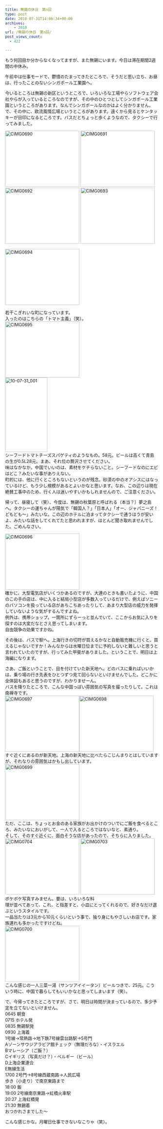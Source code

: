 ```yaml
---
title: 無錫の休日　第n回
type: post
date: 2010-07-31T14:06:34+00:00
archives:
    - 2010
url: /無錫の休日　第n回/
post_views_count:
  - 422

---
```

もう何回目か分からなくなってますが、また無錫にいます。今日は滞在期間2週間の中休み。

午前中は仕事モードで、鬱憤のたまってきたところで、そうだと思い立ち、お昼は、行ったことのないシンガポール工業園へ。

今いるところは無錫の新区というところで、いろいろな工場やらソフトウェア会社やらが入っているところなのですが、その中のひとつとしてシンガポール工業園というところがあります。なんでシンガポールなのかはよく分かりません。で、その中に、欧流風情広場というところがあります。遠くから見るとケンタッキーが目印になるところです。バスだとちょっと歩くようなので、タクシーで行ってみました。

[<img style="border-bottom: 0px; border-left: 0px; display: inline; border-top: 0px; border-right: 0px" title="CIMG0690" border="0" alt="CIMG0690" src="https://i0.wp.com/jqinglong.html.xdomain.jp/bimg/CIMG0690_thumb.jpg?resize=244%2C184" width="244" height="184" data-recalc-dims="1" />][1]&#160;[<img style="border-bottom: 0px; border-left: 0px; display: inline; border-top: 0px; border-right: 0px" title="CIMG0691" border="0" alt="CIMG0691" src="https://i0.wp.com/jqinglong.html.xdomain.jp/bimg/CIMG0691_thumb.jpg?resize=244%2C184" width="244" height="184" data-recalc-dims="1" />][2] [<img style="border-bottom: 0px; border-left: 0px; display: inline; border-top: 0px; border-right: 0px" title="CIMG0692" border="0" alt="CIMG0692" src="https://i0.wp.com/jqinglong.html.xdomain.jp/bimg/CIMG0692_thumb.jpg?resize=244%2C184" width="244" height="184" data-recalc-dims="1" />][3] [<img style="border-bottom: 0px; border-left: 0px; display: inline; border-top: 0px; border-right: 0px" title="CIMG0693" border="0" alt="CIMG0693" src="https://i0.wp.com/jqinglong.html.xdomain.jp/bimg/CIMG0693_thumb.jpg?resize=244%2C184" width="244" height="184" data-recalc-dims="1" />][4] </p> </p> 

[<img style="border-bottom: 0px; border-left: 0px; display: inline; border-top: 0px; border-right: 0px" title="CIMG0694" border="0" alt="CIMG0694" src="https://i2.wp.com/jqinglong.html.xdomain.jp/bimg/CIMG0694_thumb.jpg?resize=244%2C184" width="244" height="184" data-recalc-dims="1" />][5]

若干こぎれいな町になっています。  
入ったのはこちらの「トマト主義」（笑）。  
[<img style="border-bottom: 0px; border-left: 0px; display: inline; border-top: 0px; border-right: 0px" title="CIMG0695" border="0" alt="CIMG0695" src="https://i1.wp.com/jqinglong.html.xdomain.jp/bimg/CIMG0695_thumb.jpg?resize=244%2C184" width="244" height="184" data-recalc-dims="1" />][6]  
[<img style="border-bottom: 0px; border-left: 0px; display: inline; border-top: 0px; border-right: 0px" title="10-07-31_001" border="0" alt="10-07-31_001" src="https://i0.wp.com/jqinglong.html.xdomain.jp/bimg/10-07-31_001_thumb.jpg?resize=139%2C244" width="139" height="244" data-recalc-dims="1" />][7]  
シーフードトマトチーズスパゲティのようなもの。58元。ビールは高くて青島の生が0.5L28元。まあ、それ位の贅沢させてください。  
味はなかなか。中国でいいのは、素材をケチらないこと。シーフードなのにエビはどこ？みたいな事がありえない。  
町的には、他に行くところもないというのが残念。砂漠の中のオアシスにはなっているけど、もう少し規模があるとよいかなと思います。なお、この辺りは現在絶賛工事中のため、行く人は迷いやすいかもしれませんので、ご注意ください。</p> 

帰って、昼寝して（笑）、今度は、無錫の秋葉原と呼ばれる（本当？）夢之島へ。タクシーの運ちゃんが陽気で「韓国人？」「日本人」「オー、ジャパニーズ！どもども～」みたいな。この辺のホテルに泊まってタクシーで通うほうが安いよ、みたいな話をしてくれてたと思われますが、ほとんど聞き取れませんでした。ごめんなさい。

[<img style="border-bottom: 0px; border-left: 0px; display: inline; border-top: 0px; border-right: 0px" title="CIMG0696" border="0" alt="CIMG0696" src="https://i0.wp.com/jqinglong.html.xdomain.jp/bimg/CIMG0696_thumb.jpg?resize=244%2C184" width="244" height="184" data-recalc-dims="1" />][8]  
確かに、大型電気店がいくつかあるのですが、大連のときも書いたように、中国のこの手の店は、中に入ると結局小型店が多数入っているだけで、例えばソニーのパソコンを扱っている店があちこちあったりして、あまり大型店の威力を発揮していないような気がするんですよね。  
例外は、携帯ショップ。一箇所にずらーっと並んでいて、ここからお気に入りを探すのは大変だなとさえ思ってしまいます。  
自由競争の効果ですかね。

その後は、バスで駅へ。上海行きの切符が買えるかなと自動販売機に行くと、買えるじゃないですか！みんなからは水曜日位までに予約しないと難しいと思うと言われていたのですが、行ってみた甲斐がありました。ということで、明日は上海編になります。

さあ、ご飯ということで、目を付けていた新天地へ。どのバスに乗ればいいかは、乗り場の行き先表をひとつずつ見て回らないといけませんでした。どこかに全体図もあると思うのですが、わかりませーん。  
バスを降りたところで、こんな中国っぽい雰囲気の写真を撮ったりして。これは南禅寺です。  
[<img style="border-bottom: 0px; border-left: 0px; display: inline; border-top: 0px; border-right: 0px" title="CIMG0697" border="0" alt="CIMG0697" src="https://i0.wp.com/jqinglong.html.xdomain.jp/bimg/CIMG0697_thumb.jpg?resize=244%2C184" width="244" height="184" data-recalc-dims="1" />][9][<img style="border-bottom: 0px; border-left: 0px; display: inline; border-top: 0px; border-right: 0px" title="CIMG0698" border="0" alt="CIMG0698" src="https://i0.wp.com/jqinglong.html.xdomain.jp/bimg/CIMG0698_thumb.jpg?resize=244%2C184" width="244" height="184" data-recalc-dims="1" />][10]  
すぐ近くにあるのが新天地。上海の新天地に比べたらこじんまりとはしていますが、それなりの雰囲気はかもし出しています。  
[<img style="border-bottom: 0px; border-left: 0px; display: inline; border-top: 0px; border-right: 0px" title="CIMG0699" border="0" alt="CIMG0699" src="https://i1.wp.com/jqinglong.html.xdomain.jp/bimg/CIMG0699_thumb.jpg?resize=244%2C184" width="244" height="184" data-recalc-dims="1" />][11]  
ただ、ここは、ちょっとお金のある家族がお出かけのついでにご飯を食べるところ、みたいなにおいがして、一人で入るところではないなと、素通り。  
そして、そのすぐ近くに、面白そうな店があったので、そちらに入りました。  
[<img style="border-bottom: 0px; border-left: 0px; display: inline; border-top: 0px; border-right: 0px" title="CIMG0704" border="0" alt="CIMG0704" src="https://i1.wp.com/jqinglong.html.xdomain.jp/bimg/CIMG0704_thumb.jpg?resize=244%2C184" width="244" height="184" data-recalc-dims="1" />][12] [<img style="border-bottom: 0px; border-left: 0px; display: inline; border-top: 0px; border-right: 0px" title="CIMG0703" border="0" alt="CIMG0703" src="https://i0.wp.com/jqinglong.html.xdomain.jp/bimg/CIMG0703_thumb.jpg?resize=244%2C184" width="244" height="184" data-recalc-dims="1" />][13]  
ボケボケ写真すみません。要は、いろいろな料  
理が並べてあって、これ、と指差すと、小皿にとってくれるので、好きなだけ選ぶというスタイルです。  
一品当たりは3元から10元くらいという事で、独り身にもやさしいお店です。家族連れも多かったですけどね。  
[<img style="border-bottom: 0px; border-left: 0px; display: inline; border-top: 0px; border-right: 0px" title="CIMG0700" border="0" alt="CIMG0700" src="https://i2.wp.com/jqinglong.html.xdomain.jp/bimg/CIMG0700_thumb.jpg?resize=244%2C184" width="244" height="184" data-recalc-dims="1" />][14]  
こんな感じの一人三菜一湯（サンツアイイータン）ビールつきで、25元。こういう時に、中国で暮らしてもいいかなと思ってしまいます（笑）。

で、今帰ってきたところですが、さて、明日は時間が決まっているので、多少予定を立てないといけません。  
0645 朝食  
0715 ホテル発  
0835 無錫駅発  
0930 上海着  
1号線→常熱路→地下鉄7号線雲台路駅→5号門  
Aゾーンサウジアラビア館チェック（無理だろな）・イスラエル  
Bマレーシア（ご飯？）  
Cイギリス（写真だけ？）・ベルギー（ビール）  
D上海企業連合  
E無線生活  
1700 2号門→8号線西蔵南路→人民広場  
歩き（小走り）で南京東路まで  
18:00 飯  
19:00 2号線南京東路→虹橋火車駅  
20:27 上海虹橋発  
21:30 無錫着  
おつかれさまでした～ 

こんな感じかな。月曜日仕事できないなこりゃ（笑）。

 [1]: https://i2.wp.com/jqinglong.html.xdomain.jp/bimg/CIMG0690.jpg
 [2]: https://i0.wp.com/jqinglong.html.xdomain.jp/bimg/CIMG0691_1.jpg
 [3]: https://i2.wp.com/jqinglong.html.xdomain.jp/bimg/CIMG0692.jpg
 [4]: https://i2.wp.com/jqinglong.html.xdomain.jp/bimg/CIMG0693.jpg
 [5]: https://i2.wp.com/jqinglong.html.xdomain.jp/bimg/CIMG0694.jpg
 [6]: https://i2.wp.com/jqinglong.html.xdomain.jp/bimg/CIMG0695.jpg
 [7]: https://i1.wp.com/jqinglong.html.xdomain.jp/bimg/10-07-31_001.jpg
 [8]: https://i2.wp.com/jqinglong.html.xdomain.jp/bimg/CIMG0696.jpg
 [9]: https://i2.wp.com/jqinglong.html.xdomain.jp/bimg/CIMG0697.jpg
 [10]: https://i0.wp.com/jqinglong.html.xdomain.jp/bimg/CIMG0698.jpg
 [11]: https://i2.wp.com/jqinglong.html.xdomain.jp/bimg/CIMG0699.jpg
 [12]: https://i2.wp.com/jqinglong.html.xdomain.jp/bimg/CIMG0704.jpg
 [13]: https://i2.wp.com/jqinglong.html.xdomain.jp/bimg/CIMG0703.jpg
 [14]: https://i2.wp.com/jqinglong.html.xdomain.jp/bimg/CIMG0700.jpg